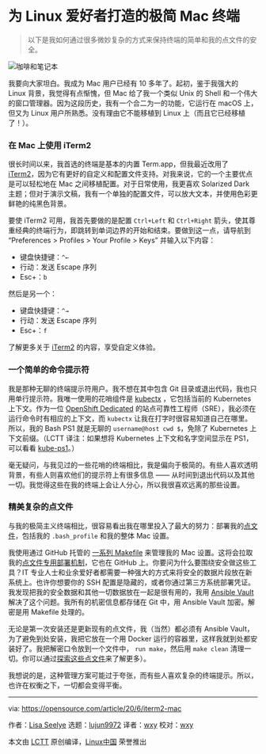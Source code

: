 [#]: collector: (lujun9972)
[#]: translator: (wxy)
[#]: reviewer: (wxy)
[#]: publisher: (wxy)
[#]: url: (https://linux.cn/article-12999-1.html)
[#]: subject: (A minimalist Mac terminal for Linux fans)
[#]: via: (https://opensource.com/article/20/6/iterm2-mac)
[#]: author: (Lisa Seelye https://opensource.com/users/lisa)

为 Linux 爱好者打造的极简 Mac 终端
======

> 以下是我如何通过很多微妙复杂的方式来保持终端的简单和我的点文件的安全。

![咖啡和笔记本][1]

我要向大家坦白。我成为 Mac 用户已经有 10 多年了。起初，鉴于我强大的 Linux 背景，我觉得有点惭愧，但 Mac 给了我一个类似 Unix 的 Shell 和一个伟大的窗口管理器。因为这段历史，我有一个合二为一的功能，它运行在 macOS 上，但又为 Linux 用户所熟悉。没有理由它不能移植到 Linux 上（而且它已经移植了！）。

### 在 Mac 上使用 iTerm2

很长时间以来，我首选的终端是基本的内置 Term.app，但我最近改用了 [iTerm2][2]，因为它有更好的自定义和配置文件支持。对我来说，它的一个主要优点是可以轻松地在 Mac 之间移植配置。对于日常使用，我更喜欢 Solarized Dark 主题；但对于演示文稿，我有一个单独的配置文件，可以放大文本，并使用色彩更鲜艳的纯黑色背景。

要使 iTerm2 可用，我首先要做的是配置 `Ctrl+Left` 和 `Ctrl+Right` 箭头，使其尊重经典的终端行为，即跳转到单词边界的开始和结束。要做到这一点，请导航到 “Preferences > Profiles > Your Profile > Keys” 并输入以下内容：

  * 键盘快捷键：`^←`
  * 行动：发送 Escape 序列
  * Esc+：`b`

然后是另一个：

  * 键盘快捷键：`^→`
  * 行动：发送 Escape 序列
  * Esc+：`f`

了解更多关于 [iTerm2][3] 的内容，享受自定义体验。

### 一个简单的命令提示符

我是那种无聊的终端提示符用户。我不想在其中包含 Git 目录或退出代码，我也只用单行提示符。我唯一使用的花哨组件是 [kubectx][4] ，它包括当前的 Kubernetes 上下文。作为一位 [OpenShift Dedicated][5] 的站点可靠性工程师（SRE），我必须在运行命令时有相应的上下文，而 `kubectx` 让我在打字时很容易知道自己在哪里。所以，我的 Bash PS1 就是无聊的 `username@host cwd $`，免除了 Kubernetes 上下文前缀。（LCTT 译注：如果想将 Kubernetes 上下文和名字空间显示在 PS1，可以看看 [kube-ps1](https://github.com/jonmosco/kube-ps1)。）

毫无疑问，与我见过的一些花哨的终端相比，我是偏向于极简的。有些人喜欢透明背景，有些人则喜欢他们的提示符上有很多信息 —— 从时间到退出代码以及其他一切。我觉得这些在我的终端上会让人分心，所以我很喜欢远离的那些设置。

### 精美复杂的点文件

与我的极简主义终端相比，很容易看出我在哪里投入了最大的努力：部署我的[点文件][6]，包括我的 `.bash_profile` 和我的整体 Mac 设置。

我使用通过 GitHub 托管的 [一系列 Makefile][7] 来管理我的 Mac 设置。这将会拉取我的[点文件专用部署机制][8]，它也在 GitHub 上。你要问为什么要围绕安全做这些工具？IT 专业人士和业余爱好者都需要一种强大的方式来将安全的数据片段放在新系统上。也许你想要你的 SSH 配置是隐藏的，或者你通过第三方系统部署凭证。我发现把我的安全数据和其他一切数据放在一起是很有用的，我用 [Ansible Vault][9] 解决了这个问题。我所有的机密信息都存储在 Git 中，用 Ansible Vault 加密。解密是用 Makefile 处理的。

无论是第一次安装还是更新现有的点文件，我（当然）都必须有 Ansible Vault，为了避免到处安装，我把它放在一个用 Docker 运行的容器里，这样我就到处都安装好了。我把解密口令放到一个文件中， `run make`，然后用 `make clean` 清理一切。你可以通过[探索这些点文件][8]来了解更多）。

我想说的是，这种管理方案可能过于夸张，而有些人喜欢复杂的终端提示。所以，也许在权衡之下，一切都会变得平衡。

--------------------------------------------------------------------------------

via: https://opensource.com/article/20/6/iterm2-mac

作者：[Lisa Seelye][a]
选题：[lujun9972][b]
译者：[wxy](https://github.com/wxy)
校对：[wxy](https://github.com/wxy)

本文由 [LCTT](https://github.com/LCTT/TranslateProject) 原创编译，[Linux中国](https://linux.cn/) 荣誉推出

[a]: https://opensource.com/users/lisa
[b]: https://github.com/lujun9972
[1]: https://opensource.com/sites/default/files/styles/image-full-size/public/lead-images/coffee_cafe_brew_laptop_desktop.jpg?itok=G-n1o1-o (Coffee and laptop)
[2]: https://www.iterm2.com/
[3]: https://www.iterm2.com/documentation.html
[4]: https://github.com/ahmetb/kubectx
[5]: https://www.openshift.com/products/dedicated/
[6]: https://opensource.com/article/19/3/move-your-dotfiles-version-control
[7]: https://github.com/lisa/mac-setup
[8]: https://github.com/lisa/dotrc
[9]: https://docs.ansible.com/ansible/latest/user_guide/vault.html
